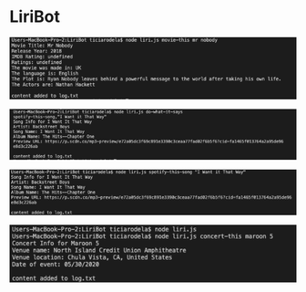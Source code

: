 # LiriBot

![](/images/Movie.png)

![](/images/DoWhatItSays.png)

![](/images/Spotify.png)

![](/images/Concert.png)

